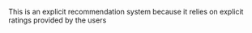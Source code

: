 This is an explicit recommendation system because it relies on explicit ratings provided by the users
